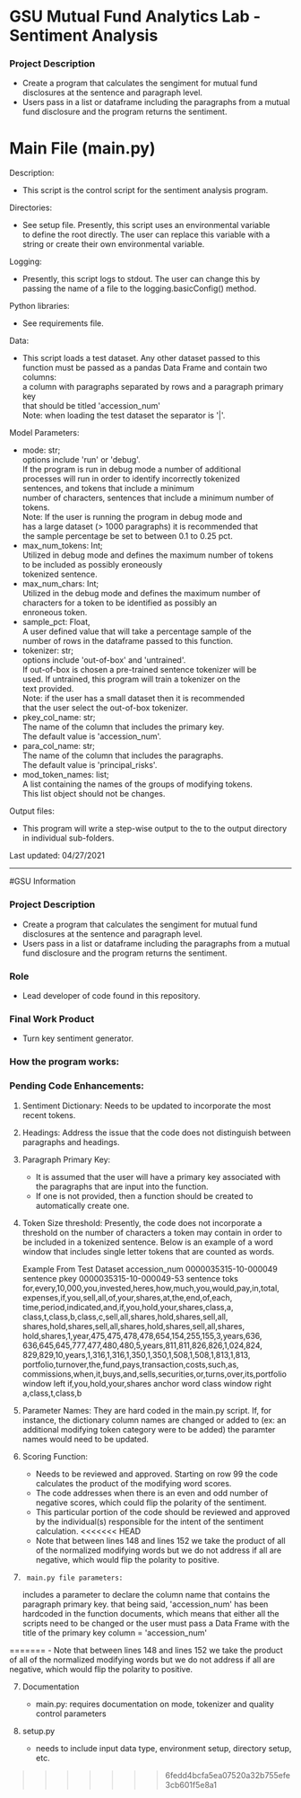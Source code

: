 # GSU Mutual Fund Analytics Lab - Sentiment Analysis


### Project Description
- 	Create a program that calculates the sengiment for mutual fund disclosures
	at the sentence and paragraph level.
- 	Users pass in a list or dataframe including the paragraphs from a
	mutual fund disclosure and the program returns the sentiment. 

# Main File (main.py)
Description:                                                                    
-	This script is the control script for the sentiment analysis program.          
                                                                                
Directories:                                                                    
-	See setup file.  Presently, this script uses an environmental variable          
	to define the root directly.  The user can replace this variable with a         
   	string or create their own environmental variable.                           
                                                                                
Logging:                                                                        
- 	Presently, this script logs to stdout.  The user can change this by         
    	passing the name of a file to the logging.basicConfig() method.             
                                                                                
Python libraries:                                                               
-	See requirements file.                                                      
                                                                                
Data:                                                                           
-	This script loads a test dataset.  Any other dataset passed to this         
    	function must be passed as a pandas Data Frame and contain two columns:        
    	a column with paragraphs separated by rows and a paragraph primary key         
    	that should be titled 'accession_num'                                       
    	Note: when loading the test dataset the separator is '|'.  

Model Parameters:                                                               
-	mode: str;                                                                  
        options include 'run' or 'debug'.                                       
        If the program is run in debug mode a number of additional              
        processes will run in order to identify incorrectly tokenized           
        sentences, and tokens that include a minimum                            
        number of characters, sentences that include a minimum number of        
        tokens.                                                                 
        Note: If the user is running the program in debug mode and              
        has a large dataset (> 1000 paragraphs) it is recommended that          
        the sample percentage be set to between 0.1 to 0.25 pct.                
-	max_num_tokens: Int;                                                        
        Utilized in debug mode and defines the maximum number of tokens         
        to be included as possibly eroneously                                   
        tokenized sentence.                                                     
-	max_num_chars: Int;                                                         
        Utilized in the debug mode and defines the maximum number of            
        characters for a token to be identified as possibly an                  
        enroneous token.                                                        
-	sample_pct: Float,                                                          
        A user defined value that will take a percentage sample of the          
        number of rows in the dataframe passed to this function.                
-	tokenizer: str;                                                             
        options include 'out-of-box' and 'untrained'.                           
        If out-of-box is chosen a pre-trained sentence tokenizer will be        
        used.  If untrained, this program will train a tokenizer on the         
        text provided.                                                          
        Note: if the user has a small dataset then it is recommended            
        that the user select the out-of-box tokenizer.                          
-	pkey_col_name: str;                                                         
        The name of the column that includes the primary key.                   
        The default value is 'accession_num'.                                   
-	para_col_name: str;                                                         
        The name of the column that includes the paragraphs.                    
        The default value is 'principal_risks'.                                 
-	mod_token_names: list;                                                      
        A list containing the names of the groups of modifying tokens.          
        This list object should not be changes.                                 
                                                                                
Output files:                                                                   
-	This program will write a step-wise output to the to the output directory   
    	in individual sub-folders.                                                  
                                                                                
Last updated: 04/27/2021                


---------------------------------------------------------------------------
#GSU Information

### Project Description
- 	Create a program that calculates the sengiment for mutual fund disclosures
	at the sentence and paragraph level.
- 	Users pass in a list or dataframe including the paragraphs from a
	mutual fund disclosure and the program returns the sentiment. 


### Role
- Lead developer of code found in this repository.

### Final Work Product
- Turn key sentiment generator. 

### How the program works:



### Pending Code Enhancements:
1. 	Sentiment Dictionary: Needs to be updated to incorporate the most recent
	tokens.

2. 	Headings: Address the issue that the code does not distinguish between
	paragraphs and headings.

3. 	Paragraph Primary Key:
	- It is assumed that the user will have a primary key associated with
	the paragraphs that are input into the function.
	- If one is not provided, then a function should be created to
	automatically create one. 

4. 	Token Size threshold:  Presently, the code does not incorporate a threshold
	on the number of characters a token may contain
   	in order to be included in a tokenized sentence.  Below is an example
	of a word window that includes single letter tokens that are counted
	as words. 

	Example From Test Dataset
	accession_num	0000035315-10-000049
	sentence pkey	0000035315-10-000049-53
	sentence toks	for,every,10,000,you,invested,heres,how,much,you,would,pay,in,total,
			expenses,if,you,sell,all,of,your,shares,at,the,end,of,each,
			time,period,indicated,and,if,you,hold,your,shares,class,a,
			class,t,class,b,class,c,sell,all,shares,hold,shares,sell,all,
			shares,hold,shares,sell,all,shares,hold,shares,sell,all,shares,
			hold,shares,1,year,475,475,478,478,654,154,255,155,3,years,636,
			636,645,645,777,477,480,480,5,years,811,811,826,826,1,024,824,
			829,829,10,years,1,316,1,316,1,350,1,350,1,508,1,508,1,813,1,813,
			portfolio,turnover,the,fund,pays,transaction,costs,such,as,
			commissions,when,it,buys,and,sells,securities,or,turns,over,its,portfolio
	window left	if,you,hold,your,shares
	anchor word	class
	window right	a,class,t,class,b
	
5. 	Parameter Names: They are hard coded in the main.py script.  If, for
	instance, the dictionary column names are changed or added to
   	(ex: an additional modifying token category were to be added) the
	paramter names would need to be updated.

6. 	Scoring Function:
	- Needs to be reviewed and approved.  Starting on row 99 the code
	calculates the product of the modifying word scores.
	- The code addresses when there is an even and odd number of negative
	scores, which could flip the polarity of the sentiment.
	- This particular portion of the code should be reviewed and approved
	by the individual(s) responsible for the intent of the
	  sentiment calculation.
<<<<<<< HEAD
 	- Note that between lines 148 and lines 152 we take the product of all
	of the normalized modifying words but we do not address if all are
	negative, which would flip the polarity to positive.

7.  	main.py file parameters:
	includes a parameter to declare the column name that contains the
	paragraph primary key.  that being said, 'accession_num' has been
	hardcoded in the function documents, which means that either all the
	scripts need to be changed or the user must pass a Data Frame with the
	title of the primary key column = 'accession_num'

 
=======
 	- Note that between lines 148 and lines 152 we take the product of all of the normalized modifying words but we do not address if all are negative, which would flip the polarity to positive. 

7. Documentation
	- main.py: requires documentation on mode, tokenizer and quality control parameters

8. setup.py
	- needs to include input data type, environment setup, directory setup, etc.
>>>>>>> 6fedd4bcfa5ea07520a32b755efe3cb601f5e8a1
